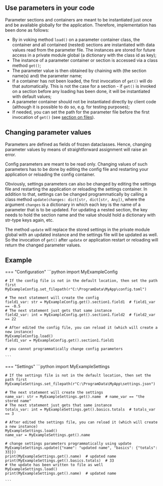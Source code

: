 ## Use parameters in your code

Parameter sections and containers are meant to be instantiated just once and be available
globally for the application. Therefore, implementation has been done as follows:

- By in voking method `load()` on a parameter container class, the container and all
  contained (nested) sections are instantiated with data values read
  from the parameter file. The instances are stored for future access in a private module
  global (a dictionary with the class id as key);
- The instance of a parameter container or section is accessed via a class method `get()`;
- The parameter value is then obtained by chaining with (the section name(s) and) the
  parameter name;
- If a container has not been loaded, the first invocation of `get()` will do that
  automatically. This is not the case for a section - if `get()` is invoked on a section
  before any loading has been done, it will be instantiated with default values;
- A parameter container should not be instantiated directly by client code (although it
  is possible to do so, e.g. for testing purposes);
- If needed, you can set the path for the parameter file before the first invocation of
  `get()` (see [section on files](./3-Files.md)).

## Changing parameter values

Parameters are defined as fields of frozen dataclasses. Hence, changing parameter values
by means of straightforward assignment will raise an error.

Config parameters are meant to be read only. Changing values of such parameters has to be
done by editing the config file and restarting your application or reloading the config
container.

Obviously, settings parameters can also be changed by editing the settings file and
restarting the application or reloading the settings container. In addition to that,
settings can be changed programmatically by calling a class method 
`update(changes: dict[str, dict[str, Any])`, where the argument `changes` is a dictionary
in which each key is the name of a parameter that is to be updated. For updating a nested
section, the key needs to hold the section name and the value should hold a dictionary
with str-type keys again, etc. 

The method `update` will replace the stored settings
in the private module global with an updated instance and the settings file will be
updated as well. So the invocation of `get()` after `update` or application restart or
reloading will return the changed parameter values.

## Example

=== "Configuration"
    ```python
    import MyExampleConfig

    # If the config file is not in the default location, then set the path first
    MyExampleConfig.set_filepath(r"C:\ProgramData\MyApp\config.toml")

    # The next statement will create the config
    field1_var: str = MyExampleConfig.get().section1.field1  # field1_var == -0.5
    # The next statement just gets that same instance
    field2_var: int = MyExampleConfig.get().section1.field2  # field2_var == 22

    # After edited the config file, you can reload it (which will create a new instance)
    MyExampleConfig.load()
    field1_var = MyExampleConfig.get().section1.field1

    # you cannot programmatically change config parameters

    ```

=== "Settings"
    ```python
    import MyExampleSettings

    # If the settings file is not in the default location, then set the path first
    MyExampleSettings.set_filepath(r"C:\ProgramData\MyApp\settings.json")

    # The next statement will create the settings
    name_var: str = MyExampleSettings.get().name  # name_var == "the stored name"
    # The next statement just gets that same instance
    totals_var: int = MyExampleSettings.get().basics.totals  # totals_var == 3

    # After edited the settings file, you can reload it (which will create a new instance)
    MyExampleSettings.load()
    name_var = MyExampleSettings.get().name

    # change settings parameters programmatically using update
    MyExampleSettings.update({"name": "updated name", "basics": {"totals": 33}})
    print(MyExampleSettings.get().name)  # updated name
    print(MyExampleSettings.get().basics.totals)  # 33
    # the update has been written to file as well
    MyExampleSettings.load()
    print(MyExampleSettings.get().name)  # updated name

    ```

